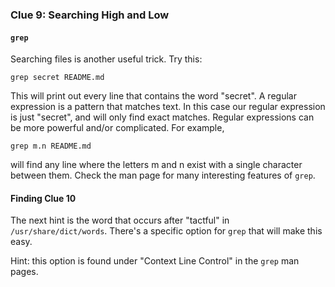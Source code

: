 ### Clue 9: Searching High and Low ###

#### `grep` ####

Searching files is another useful trick. Try this:

    grep secret README.md
    
This will print out every line that contains the word "secret". A regular expression is a pattern that matches
text. In this case our regular expression is just "secret", and will only find
exact matches. Regular expressions can be more powerful and/or complicated. For
example,

    grep m.n README.md
    
will find any line where the letters m and n exist with a single character
between them. Check the man page for many interesting features of `grep`.

#### Finding Clue 10 ####

The next hint is the word that occurs after "tactful" in 
`/usr/share/dict/words`. There's a specific option for `grep` that will make
this easy.

Hint: this option is found under "Context Line Control" in the `grep` man pages.
